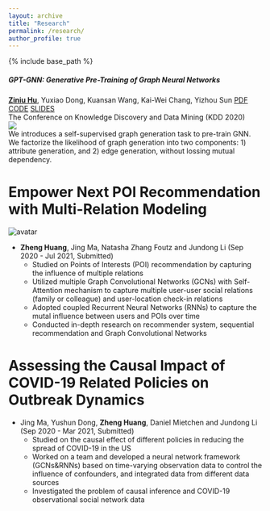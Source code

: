 ```yaml
---
layout: archive
title: "Research"
permalink: /research/
author_profile: true
---
```

{% include base_path %}


<div class="pub-list-item" itemscope="" itemtype="http://schema.org/CreativeWork">
                            <div class="row">
                                <div class="col-md-12">
                                    <h5 class="article-title" itemprop="name">GPT-GNN: Generative Pre-Training of Graph Neural Networks </h5>
                                    <div class="pub-authors" itemprop="author">
                                        <u><b>Ziniu Hu</b></u>, Yuxiao Dong, Kuansan Wang, Kai-Wei Chang, Yizhou Sun
                                        <a class="btn btn-primary btn-outline btn-xs" href="https://arxiv.org/abs/2006.15437">PDF</a>
                                        <a class="btn btn-primary btn-outline btn-xs" href="https://github.com/acbull/GPT-GNN">CODE</a>
                                        <a class="btn btn-primary btn-outline btn-xs" href="/pdf/gpt.pptx">SLIDES</a></div>
                                <div class="pub-publication"> The Conference on Knowledge Discovery and Data Mining (KDD 2020)</div></div>
                                <div class="col-md-2" style="top:20px">
                                    <img src="/img/headers/gpt-intro.png" class="pub-banner" itemprop="image" /></div>
                                <div class="col-md-9" style="top:10px">
                                    <div class="pub-abstract" itemprop="text">We introduces a self-supervised graph generation task to pre-train GNN. We factorize the likelihood of graph generation into two components: 1) attribute generation, and 2) edge generation, without lossing mutual dependency. </div></div>
                            </div>
                        </div>


Empower Next POI Recommendation with Multi-Relation Modeling   
======
 
![avatar](//images/site-logo.png)

* __Zheng Huang__, Jing Ma, Natasha Zhang Foutz and Jundong Li (Sep 2020 - Jul 2021, Submitted)
  *  Studied on Points of Interests (POI) recommendation by capturing the influence of multiple relations
  *  Utilized multiple Graph Convolutional Networks (GCNs) with Self-Attention mechanism to capture multiple user-user social relations (family or colleague) and user-location check-in relations
  *  Adopted coupled Recurrent Neural Networks (RNNs) to capture the mutal influence between users and POIs over time
  *  Conducted in-depth research on recommender system, sequential recommendation and Graph Convolutional Networks



Assessing the Causal Impact of COVID-19 Related Policies on Outbreak Dynamics
======
* Jing Ma, Yushun Dong, __Zheng Huang__, Daniel Mietchen and Jundong Li (Sep 2020 - Mar 2021, Submitted)
  *  Studied on the causal effect of different policies in reducing the spread of COVID-19 in the US
  *  Worked on a team and developed a neural network framework (GCNs&RNNs) based on time-varying observation data to control the influence of confounders, and integrated data from different data sources
  *  Investigated the problem of causal inference and COVID-19 observational social network data  





